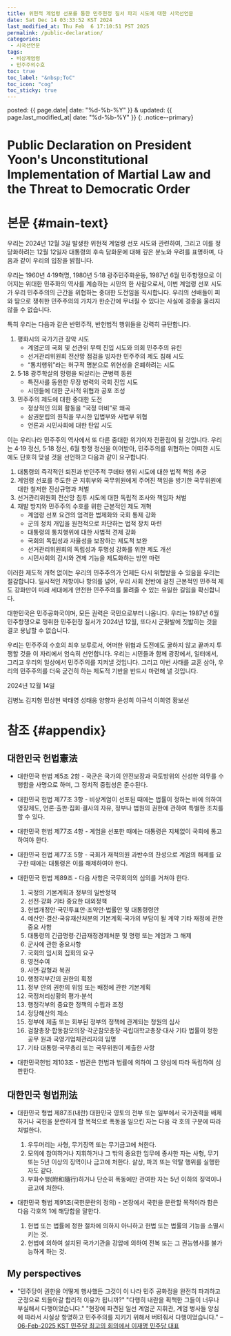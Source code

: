 ```yaml
---
title: 위헌적 계엄령 선포를 통한 민주헌정 질서 파괴 시도에 대한 시국선언문
date: Sat Dec 14 03:33:52 KST 2024
last_modified_at: Thu Feb  6 17:10:51 PST 2025
permalink: /public-declaration/
categories:
 - 시국선언문
tags:
 - 비상계엄령
 - 민주주의수호
toc: true
toc_label: "&nbsp;ToC"
toc_icon: "cog"
toc_sticky: true
---
```


posted: {{ page.date| date: "%d-%b-%Y" }}
&amp;
updated: {{ page.last_modified_at| date: "%d-%b-%Y" }}
{: .notice--primary}

<!--h1>위헌적 계엄령 선포를 통한 민주헌정 질서 파괴 시도에 대한 언주중학교 동문 시국선언문</h1-->

<h1>Public Declaration on President Yoon's Unconstitutional Implementation of Martial Law and the Threat to Democratic Order</h1>

# 본문 {#main-text}

우리는 2024년 12월 3일 발생한 위헌적 계엄령 선포 시도와 관련하여, 그리고 이를 정당화하려는 12월 12일자 대통령의 후속 담화문에 대해 깊은 분노와 우려를 표명하며, 다음과 같이 우리의 입장을 밝힙니다.

우리는 1960년 4·19혁명, 1980년 5·18 광주민주화운동, 1987년 6월 민주항쟁으로 이어지는 위대한 민주화의 역사를 계승하는 시민의 한 사람으로서, 이번 계엄령 선포 시도가 우리 민주주의의 근간을 위협하는 중대한 도전임을 직시합니다. 우리의 선배들이 피와 땀으로 쟁취한 민주주의의 가치가 한순간에 무너질 수 있다는 사실에 경종을 울리지 않을 수 없습니다.

특히 우리는 다음과 같은 반민주적, 반헌법적 행위들을 강력히 규탄합니다.

<ol>
<li>
	평화시의 국가기관 장악 시도

<ul>
<li>
	계엄군의 국회 및 선관위 무력 진입 시도와 의회 민주주의 유린
</li>
<li>
	선거관리위원회 전산망 점검을 빙자한 민주주의 제도 침해 시도
</li>
<li>
	&ldquo;통치행위&rdquo;라는 허구적 명분으로 위헌성을 은폐하려는 시도
</li>
</ul>
</li>
<li>
	5·18 광주학살의 망령을 되살리는 군병력 동원

<ul>
<li>
	특전사를 동원한 무장 병력의 국회 진입 시도
</li>
<li>
	시민들에 대한 군사적 위협과 공포 조성
</li>
</ul>
</li>
<li>
	민주주의 제도에 대한 중대한 도전

<ul>
<li>
	정상적인 의회 활동을 &ldquo;국정 마비&rdquo;로 왜곡
</li>
<li>
	삼권분립의 원칙을 무시한 입법부와 사법부 위협
</li>
<li>
	언론과 시민사회에 대한 탄압 시도
</li>
</ul>
</li>
</ol>

이는 우리나라 민주주의 역사에서 또 다른 중대한 위기이자 전환점이 될 것입니다. 우리는 4·19 정신, 5·18 정신, 6월 항쟁 정신을 이어받아, 민주주의를 위협하는 어떠한 시도에도 단호히 맞설 것을 선언하고 다음과 같이 요구합니다.


<ol>
<li>
	대통령의 즉각적인 퇴진과 반민주적 쿠데타 행위 시도에 대한 법적 책임 추궁
</li>
<li>
	계엄령 선포를 주도한 군 지휘부와 국무위원에게 주어진 책임을 방기한 국무위원에 대한 철저한 진상규명과 처벌
</li>
<li>
	선거관리위원회 전산망 침투 시도에 대한 독립적 조사와 책임자 처벌
</li>
<li>
	재발 방지와 민주주의 수호를 위한 근본적인 제도 개혁

<ul>
<li>
	계엄령 선포 요건의 엄격한 법제화와 국회 통제 강화
</li>
<li>
	군의 정치 개입을 원천적으로 차단하는 법적 장치 마련
</li>
<li>
	대통령의 통치행위에 대한 사법적 견제 강화
</li>
<li>
	국회의 독립성과 자율성을 보장하는 제도적 보완
</li>
<li>
	선거관리위원회의 독립성과 투명성 강화를 위한 제도 개선
</li>
<li>
	시민사회의 감시와 견제 기능을 제도화하는 방안 마련
</li>
</ul>
</li>
</ol>

이러한 제도적 개혁 없이는 우리의 민주주의가 언제든 다시 위협받을 수 있음을 우리는 절감합니다. 일시적인 저항이나 항의를 넘어, 우리 사회 전반에 걸친 근본적인 민주적 제도 강화만이 미래 세대에게 안전한 민주주의를 물려줄 수 있는 유일한 길임을 확신합니다.

대한민국은 민주공화국이며, 모든 권력은 국민으로부터 나옵니다. 우리는 1987년 6월 민주항쟁으로 쟁취한 민주헌정 질서가 2024년 12월, 또다시 군홧발에 짓밟히는 것을 결코 용납할 수 없습니다.

우리는 민주주의 수호의 최후 보루로서, 어떠한 위협과 도전에도 굴하지 않고 끝까지 투쟁할 것을 이 자리에서 엄숙히 선언합니다. 우리는 시민들과 함께 광장에서, 일터에서, 그리고 우리의 일상에서 민주주의를 지켜낼 것입니다. 그리고 이번 사태를 교훈 삼아, 우리의 민주주의를 더욱 굳건히 하는 제도적 기반을 반드시 마련해 낼 것입니다.


2024년 12월 14일

김병노
김지형
민상현
박태영
성태웅
양향자
윤성희
이규석
이희영
황보선

# 참조 {#appendix}

## 대한민국 헌법憲法

- 대한민국 헌법 제5조 2항 - 국군은 국가의 안전보장과 국토방위의 신성한 의무를 수행함을 사명으로 하며, 그 정치적 중립성은 준수된다.

- 대한민국 헌법 제77조 3항 - 비상계엄이 선포된 때에는 법률이 정하는 바에 의하여 영장제도, 언론&sdot;출판&sdot;집회&sdot;결사의 자유,
정부나 법원의 권한에 관하여 특별한 조치를 할 수 있다.

- 대한민국 헌법 제77조 4항 - 계엄을 선포한 때에는 대통령은 지체없이 국회에 통고하여야 한다.

- 대한민국 헌법 제77조 5항 - 국회가 재적의원 과반수의 찬성으로 계엄의 해제를 요구한 때에는 대통령은 이를 해제하여야 한다.

- 대한민국 헌법 제89조 - 다음 사항은 국무회의의 심의를 거쳐야 한다.
	1. 국정의 기본계획과 정부의 일반정책
	1. 선전&sdot;강화 기타 중요한 대외정책
	1. 헌법개정안&sdot;국민투표안&sdot;조약안&sdot;법률안 및 대통령령안
	1. 예산안&sdot;결산&sdot;국유재산처분의 기본계획&sdot;국가의 부담이 될 계약 기타 재정에 관한 중요 사항
	1. 대통령의 긴급명령&sdot;긴급재정경제처분 및 명령 또는 계엄과 그 해제
	1. 군사에 관한 중요사항
	1. 국회의 임시회 집회의 요구
	1. 영전수여
	1. 사면&sdot;감형과 복권
	1. 행정각부간의 권한의 획정
	1. 정부 안의 권한의 위임 또는 배정에 관한 기본계획
	1. 국정처리상황의 평가&sdot;분석
	1. 행정각부의 중요한 정책의 수립과 조정
	1. 정당해산의 제소
	1. 정부에 제출 또는 회부된 정부의 정책에 관계되는 청원의 심사
	1. 검찰총장&sdot;합동참모의장&sdot;각군참모총장&sdot;국립대학교총장&sdot;대사 기타 법률이 정한 공무 원과 국영기업체관리자의 임명
	1. 기타 대통령&sdot;국무총리 또는 국무위원이 제출한 사항

- 대한민국헌법 제103조 - 법관은 헌법과 법률에 의하여 그 양심에 따라 독립하여 심판한다.

## 대한민국 형법刑法

- 대한민국 형법 제87조(내란) 대한민국 영토의 전부 또는 일부에서 국가권력을 배제하거나 국헌을 문란하게 할 목적으로 폭동을 일으킨 자는 다음 각 호의 구분에 따라 처벌한다.
	1. 우두머리는 사형, 무기징역 또는 무기금고에 처한다.
	1. 모의에 참여하거나 지휘하거나 그 밖의 중요한 임무에 종사한 자는 사형, 무기 또는 5년 이상의 징역이나 금고에 처한다. 살상, 파괴 또는 약탈 행위를 실행한 자도 같다.
	1. 부화수행(附和隨行)하거나 단순히 폭동에만 관여한 자는 5년 이하의 징역이나 금고에 처한다.

- 대한민국 형법 제91조(국헌문란의 정의) - 본장에서 국헌을 문란할 목적이라 함은 다음 각호의 1에 해당함을 말한다.
	1. 헌법 또는 법률에 정한 절차에 의하지 아니하고 헌법 또는 법률의 기능을 소멸시키는 것.
	1. 헌법에 의하여 설치된 국가기관을 강압에 의하여 전복 또는 그 권능행사를 불가능하게 하는 것.

## My perspectives

- "민주당이 권한을 어떻게 행사했든 그것이 이 나라 민주 공화정을 완전히 파괴하고 군정으로 되돌아갈 합리적 이유가 됩니까?"
"다행히 내란을 획책한 그들이 너무나 부실해서 다행이었습니다."
"현장에 파견된 일선 계엄군 지휘관, 계엄 병사들 양심에 따라서 사실상 항명하고
민주주의를 지키기 위해서 버텨줘서 다행이었습니다."
&ndash;
<a target="_blank" href="https://youtu.be/kLNVf-eL9DI?si=t68RlOvwRrjzjnS3">06-Feb-2025 KST 민주당 최고의 회의에서 이재명 민주당 대표</a>
